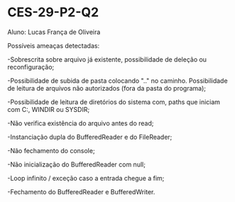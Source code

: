 # CES-29-P2-Q2
Aluno: Lucas França de Oliveira

Possíveis ameaças detectadas:

-Sobrescrita sobre arquivo já existente, possibilidade de deleção ou reconfiguração;

-Possibilidade de subida de pasta colocando ".." no caminho. Possibilidade de leitura de arquivos não autorizados (fora da pasta do programa);

-Possibilidade de leitura de diretórios do sistema com, paths que iniciam com C:, WINDIR ou SYSDIR;

-Não verifica existência do arquivo antes do read;

-Instanciação dupla do BufferedReader e do FileReader;

-Não fechamento do console;

-Não inicialização do BufferedReader com null;

-Loop infinito / exceção caso a entrada chegue a fim;

-Fechamento do BufferedReader e BufferedWriter.

